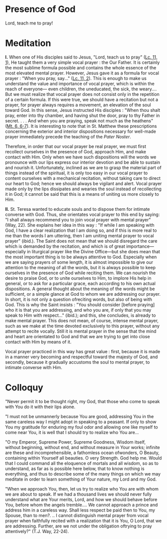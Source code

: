 # Presence of God

Lord, teach me to pray!

# Meditation

**I.** When one of His disciples said to Jesus, "Lord, teach us to pray" ([Lc. 11, 1](https://vulgata.online/bible/Lc.11?ed=DR2&vfn=DR2.Lc.11.1:vs)), He taught them a very simple vocal prayer : the Our Father. It is certainly the most sublime formula possible and contains the whole essence of the most elevated mental prayer. However, Jesus gave it as a formula for vocal prayer : "When you pray, say..." ([Lc. 11, 2](https://vulgata.online/bible/Lc.11?ed=DR2&vfn=DR2.Lc.11.2:vs)). This is enough to make us understand the value and importance of vocal prayer, which is within the reach of everyone— even children, the uneducated, the sick, the weary.... But we must realize that vocal prayer does not consist only in the repetition of a certain formula. If this were true, we should have a recitation but not a prayer, for prayer always requires a movement, an elevation of the soul toward God. In this sense, Jesus instructed His disciples : "When thou shalt pray, enter into thy chamber, and having shut the door, pray to thy Father in secret. . . . And when you are praying, speak not much as the heathens" ([Mt. 6, 6-7](https://vulgata.online/bible/Mt.6?ed=DR2&vfn=DR2.Mt.6.6-7:vs)). It is interesting to note that in St. Matthew these prescriptions concerning the exterior and interior dispositions necessary for well-made prayer immediately precede the teaching of the *Pater Noster*.

Therefore, in order that our vocal prayer be real prayer, we must first recollect ourselves in the presence of God, approach Him, and make contact with Him. Only when we have such dispositions will the words we pronounce with our lips express our interior devotion and be able to sustain and nourish it. Unfortunately, inclined as we are to grasp the material part of things instead of the spiritual, it is only too easy in our vocal prayer to content ourselves with a mechanical recitation, without taking care to direct our heart to God; hence we should always be vigilant and alert. Vocal prayer made only by the lips dissipates and wearies the soul instead of recollecting it in God; it cannot be said that this is a means of uniting us more closely to Him.

**II.** St. Teresa wanted to educate souls and to dispose them for intimate converse with God. Thus, she orientates vocal prayer to this end by saying: "I shall always recommend you to join vocal prayer with mental prayer" (Way, 22). She explains her idea in this way : "If while I am speaking with God, I have a clear realization that I am doing so, and if this is more real to me than the words I am uttering, then I am uniting mental prayer to vocal prayer" (ibid.). The Saint does not mean that we should disregard the care which is demanded by the recitation, and which is of great importance—especially in liturgical prayer like the Divine Office—but she does mean that the most important thing is to be always attentive to God. Especially when we are saying prayers of some length, it is almost impossible to give our attention to the meaning of all the words, but it is always possible to keep ourselves in the presence of God while reciting them. We can nourish the desire to praise God, or to unite ourselves to Him, to implore His help in general, or to ask for a particular grace, each according to his own actual dispositions. A general thought about the meaning of the words might be sufficient, or a simple glance at God to whom we are addressing our prayer. In short, it is not only a question ofreciting words, but also of being with God. This is why the Saint insists : "You should consider [before praying] who it is that you are addressing, and who you are, if only that you may speak to Him with respect..." (ibid.); and this, she concludes, is already to make mental prayer. This does not mean, of course, intense mental prayer, such as we make at the time devoted exclusively to this prayer, without any attempt to recite vocally. Still it is mental prayer in the sense that the mind and heart are orientated to God and that we are trying to get into close contact with Him by means of it.

Vocal prayer practiced in this way has great value : first, because it is made in a manner very becoming and respectful toward the majesty of God, and secondly, because it gradually accustoms the soul to mental prayer, to intimate converse with Him.

# Colloquy

"Never permit it to be thought right, my God, that those who come to speak with You do it with their lips alone.

"I must not be unmannerly because You are good, addressing You in the same careless way I might adopt in speaking to a peasant. If only to show You my gratitude for enduring my foul odor and allowing one like myself to come near You, it is well that I should try to realize who You are...

"O my Emperor, Supreme Power, Supreme Goodness, Wisdom itself, without beginning, without end, and without measure in Your works; infinite are these and incomprehensible, a fathomless ocean ofwonders, O Beauty, containing within Yourself all beauties. O very Strength. God help me. Would that I could command all the eloquence of mortals and all wisdom, so as to understand, as far as is possible here below, that to know nothing is everything, and thus to describe some of the many things on which we may meditate in order to learn something of Your nature, my Lord and my God.

"When we approach You, then, let us try to realize who You are with whom we are about to speak. If we had a thousand lives we should never fully understand what are Your merits, Lord, and how we should behave before You, before whom the angels tremble.... We cannot approach a prince and address him in a careless way. Shall less respect be paid then to You, my Spouse, than to men?. .. I cannot distinguish mental prayer from vocal prayer when faithfully recited with a realization that it is You, O Lord, that we are addressing. Further, are we not under the obligation oftrying to pray attentively?" (T.J. Way, 22-24).